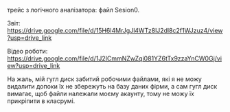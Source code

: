 трейс з логічного аналізатора: файл Sesion0.

Звіт: https://drive.google.com/file/d/15H6l4MrJgJl4WTz8lJ2dl8c2f1WJzuz4/view?usp=drive_link

Відео роботи: https://drive.google.com/file/d/1J2ICmmNZwZqi081YZ6tTx9zzaYnCW0Gj/view?usp=drive_link

На жаль, мій гугл диск забитий робочими файлами, які я не можу видалити допоки їх не збережуть на базу даних фірми, а сам гугл диск вимагає, щоб файли належали моєму акаунту, тому не можу їх прикріпити в класрумі.
